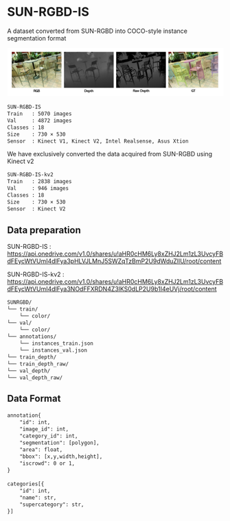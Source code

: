 # SUN-RGBD-IS
A dataset converted from SUN-RGBD into COCO-style instance segmentation format


![image](./img/img1.jpg)

```
SUN-RGBD-IS
Train   : 5070 images
Val     : 4872 images
Classes : 18
Size    : 730 × 530
Sensor  : Kinect V1, Kinect V2, Intel Realsense, Asus Xtion
```

We have exclusively converted the data acquired from SUN-RGBD using Kinect v2
```
SUN-RGBD-IS-kv2
Train   : 2838 images
Val     : 946 images
Classes : 18
Size    : 730 × 530
Sensor  : Kinect V2
```
## Data preparation

SUN-RGBD-IS : https://api.onedrive.com/v1.0/shares/u!aHR0cHM6Ly8xZHJ2Lm1zL3UvcyFBdFEycWtVUmI4dlFya3pHLVJLMnJ5SWZqTzBmP2U9dWduZllU/root/content

SUN-RGBD-IS-kv2 : https://api.onedrive.com/v1.0/shares/u!aHR0cHM6Ly8xZHJ2Lm1zL3UvcyFBdFEycWtVUmI4dlFya3NOdFFXRDN4Z3lKS0dLP2U9b1I4eUVj/root/content

```
SUNRGBD/
└── train/
    └── color/
└── val/
    └── color/
└── annotations/
    └── instances_train.json
    └── instances_val.json
└── train_depth/
└── train_depth_raw/
└── val_depth/
└── val_depth_raw/
```

## Data Format
```
annotation{
    "id": int,
    "image_id": int,
    "category_id": int,
    "segmentation": [polygon],
    "area": float,
    "bbox": [x,y,width,height],
    "iscrowd": 0 or 1,
}

categories[{
    "id": int,
    "name": str,
    "supercategory": str,
}]
```
